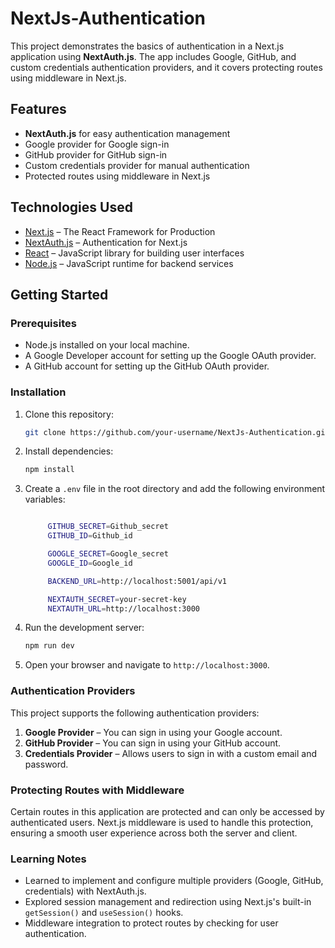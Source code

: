 

# NextJs-Authentication

This project demonstrates the basics of authentication in a Next.js application using **NextAuth.js**. The app includes Google, GitHub, and custom credentials authentication providers, and it covers protecting routes using middleware in Next.js.

## Features

- **NextAuth.js** for easy authentication management
- Google provider for Google sign-in
- GitHub provider for GitHub sign-in
- Custom credentials provider for manual authentication
- Protected routes using middleware in Next.js

## Technologies Used

- [Next.js](https://nextjs.org/) – The React Framework for Production
- [NextAuth.js](https://next-auth.js.org/) – Authentication for Next.js
- [React](https://reactjs.org/) – JavaScript library for building user interfaces
- [Node.js](https://nodejs.org/) – JavaScript runtime for backend services

## Getting Started

### Prerequisites

- Node.js installed on your local machine.
- A Google Developer account for setting up the Google OAuth provider.
- A GitHub account for setting up the GitHub OAuth provider.

### Installation

1. Clone this repository:
   ```bash
   git clone https://github.com/your-username/NextJs-Authentication.git
   ```

2. Install dependencies:
   ```bash
   npm install
   ```

3. Create a `.env` file in the root directory and add the following environment variables:

   ```bash

        GITHUB_SECRET=Github_secret
        GITHUB_ID=Github_id

        GOOGLE_SECRET=Google_secret
        GOOGLE_ID=Google_id

        BACKEND_URL=http://localhost:5001/api/v1

        NEXTAUTH_SECRET=your-secret-key
        NEXTAUTH_URL=http://localhost:3000

   
   ```

4. Run the development server:
   ```bash
   npm run dev
   ```

5. Open your browser and navigate to `http://localhost:3000`.

### Authentication Providers

This project supports the following authentication providers:

1. **Google Provider** – You can sign in using your Google account.
2. **GitHub Provider** – You can sign in using your GitHub account.
3. **Credentials Provider** – Allows users to sign in with a custom email and password.

### Protecting Routes with Middleware

Certain routes in this application are protected and can only be accessed by authenticated users. Next.js middleware is used to handle this protection, ensuring a smooth user experience across both the server and client.

### Learning Notes

- Learned to implement and configure multiple providers (Google, GitHub, credentials) with NextAuth.js.
- Explored session management and redirection using Next.js's built-in `getSession()` and `useSession()` hooks.
- Middleware integration to protect routes by checking for user authentication.

